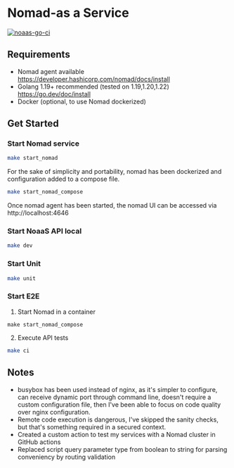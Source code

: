 # Nomad-as a Service

[![noaas-go-ci](https://github.com/dbrrt/noaas/actions/workflows/ci.yml/badge.svg)](https://github.com/dbrrt/noaas/actions/workflows/ci.yml)

## Requirements

- Nomad agent available https://developer.hashicorp.com/nomad/docs/install
- Golang 1.19+ recommended (tested on 1.19,1.20,1.22) https://go.dev/doc/install
- Docker (optional, to use Nomad dockerized)

## Get Started

### Start Nomad service

```bash
make start_nomad
```

For the sake of simplicity and portability, nomad has been dockerized and configuration added to a compose file.

```bash
make start_nomad_compose
```
Once nomad agent has been started, the nomad UI can be accessed via http://localhost:4646

### Start NoaaS API local

```bash
make dev
```

### Start Unit

```bash
make unit
```

### Start E2E

1) Start Nomad in a container

```
make start_nomad_compose
```

2) Execute API tests

```bash
make ci
```

## Notes

- busybox has been used instead of nginx, as it's simpler to configure, can receive dynamic port through command line, doesn't require a custom configuration file, then I've been able to focus on code quality over nginx configuration.
- Remote code execution is dangerous, I've skipped the sanity checks, but that's something required in a secured context.
- Created a custom action to test my services with a Nomad cluster in GitHub actions
- Replaced script query parameter type from boolean to string for parsing conveniency by routing validation